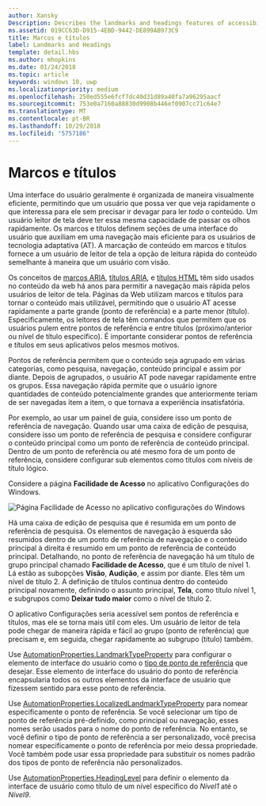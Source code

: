 ```yaml
---
author: Xansky
Description: Describes the landmarks and headings features of accessibility.
ms.assetid: 019CC63D-D915-4EBD-9442-DE899AB973C9
title: Marcos e títulos
label: Landmarks and Headings
template: detail.hbs
ms.author: mhopkins
ms.date: 01/24/2018
ms.topic: article
keywords: windows 10, uwp
ms.localizationpriority: medium
ms.openlocfilehash: 250ed555e6fcf7dc40d31d89a40fa7a96295aacf
ms.sourcegitcommit: 753e0a7160a88830d9908b446ef0907cc71c64e7
ms.translationtype: MT
ms.contentlocale: pt-BR
ms.lasthandoff: 10/29/2018
ms.locfileid: "5757186"
---
```

# <a name="landmarks-and-headings"></a>Marcos e títulos

Uma interface do usuário geralmente é organizada de maneira visualmente eficiente, permitindo que um usuário que possa ver que veja rapidamente o que interessa para ele sem precisar ir devagar para ler *todo* o conteúdo. Um usuário leitor de tela deve ter essa mesma capacidade de passar os olhos rapidamente. Os marcos e títulos definem seções de uma interface do usuário que auxiliam em uma navegação mais eficiente para os usuários de tecnologia adaptativa (AT). A marcação de conteúdo em marcos e títulos fornece a um usuário de leitor de tela a opção de leitura rápida do conteúdo semelhante à maneira que um usuário com visão.

Os conceitos de [marcos ARIA](https://www.w3.org/WAI/GL/wiki/Using_ARIA_landmarks_to_identify_regions_of_a_page), [títulos ARIA](https://www.w3.org/TR/WCAG20-TECHS/ARIA12.html), e [títulos HTML](https://www.w3.org/TR/2016/NOTE-WCAG20-TECHS-20161007/H42.html) têm sido usados no conteúdo da web há anos para permitir a navegação mais rápida pelos usuários de leitor de tela. Páginas da Web utilizam marcos e títulos para tornar o conteúdo mais utilizável, permitindo que o usuário AT acesse rapidamente a parte grande (ponto de referência) e a parte menor (título). Especificamente, os leitores de tela têm comandos que permitem que os usuários pulem entre pontos de referência e entre títulos (próximo/anterior ou nível de título específico). É importante considerar pontos de referência e títulos em seus aplicativos pelos mesmos motivos.

Pontos de referência permitem que o conteúdo seja agrupado em várias categorias, como pesquisa, navegação, conteúdo principal e assim por diante. Depois de agrupados, o usuário AT pode navegar rapidamente entre os grupos. Essa navegação rápida permite que o usuário ignore quantidades de conteúdo potencialmente grandes que anteriormente teriam de ser navegadas item a item, o que tornava a experiência insatisfatória. 

Por exemplo, ao usar um painel de guia, considere isso um ponto de referência de navegação. Quando usar uma caixa de edição de pesquisa, considere isso um ponto de referência de pesquisa e considere configurar o conteúdo principal como um ponto de referência de conteúdo principal. Dentro de um ponto de referência ou até mesmo fora de um ponto de referência, considere configurar sub elementos como títulos com níveis de título lógico. 

Considere a página **Facilidade de Acesso** no aplicativo Configurações do Windows. 

![Página Facilidade de Acesso no aplicativo configurações do Windows](images/EaseOfAccessSettings.png)  

Há uma caixa de edição de pesquisa que é resumida em um ponto de referência de pesquisa. Os elementos de navegação à esquerda são resumidos dentro de um ponto de referência de navegação e o conteúdo principal à direita é resumido em um ponto de referência de conteúdo principal. Detalhando, no ponto de referência de navegação há um título de grupo principal chamado **Facilidade de Acesso**, que é um título de nível 1. Lá estão as subopções **Visão**, **Audição**, e assim por diante. Eles têm um nível de título 2. A definição de títulos continua dentro do conteúdo principal novamente, definindo o assunto principal, **Tela**, como título nível 1, e subgrupos como **Deixar tudo maior** como o nível de título 2. 

O aplicativo Configurações seria acessível sem pontos de referência e títulos, mas ele se torna mais útil com eles. Um usuário de leitor de tela pode chegar de maneira rápida e fácil ao grupo (ponto de referência) que precisam e, em seguida, chegar rapidamente ao subgrupo (título) também. 

Use [AutomationProperties.LandmarkTypeProperty](https://docs.microsoft.com/uwp/api/windows.ui.xaml.automation.automationproperties.LandmarkTypeProperty) para configurar o elemento de interface do usuário como o [tipo de ponto de referência](https://msdn.microsoft.com/library/windows/desktop/mt759299) que desejar. Esse elemento de interface do usuário do ponto de referência encapsularia todos os outros elementos da interface de usuário que fizessem sentido para esse ponto de referência. 

Use [AutomationProperties.LocalizedLandmarkTypeProperty](https://docs.microsoft.com/uwp/api/windows.ui.xaml.automation.automationproperties.LocalizedLandmarkTypeProperty) para nomear especificamente o ponto de referência. Se você selecionar um tipo de ponto de referência pré-definido, como principal ou navegação, esses nomes serão usados para o nome do ponto de referência. No entanto, se você definir o tipo de ponto de referência a ser personalizado, você precisa nomear especificamente o ponto de referência por meio dessa propriedade. Você também pode usar essa propriedade para substituir os nomes padrão dos tipos de ponto de referência não personalizados. 

Use [AutomationProperties.HeadingLevel](https://docs.microsoft.com/uwp/api/windows.ui.xaml.automation.automationproperties.headinglevelproperty) para definir o elemento da interface de usuário como título de um nível específico do *Nível1* até o *Nível9*.

